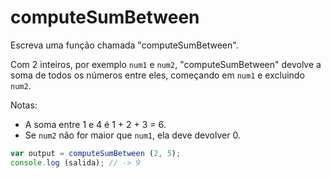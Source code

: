 # computeSumBetween

Escreva uma função chamada "computeSumBetween".

Com 2 inteiros, por exemplo `num1` e `num2`, "computeSumBetween" devolve a soma de todos os números entre eles, começando em `num1` e excluindo `num2`.

Notas:

* A soma entre 1 e 4 é 1 + 2 + 3 = 6.
* Se `num2` não for maior que `num1`, ela deve devolver 0.

```javascript
var output = computeSumBetween (2, 5);
console.log (salida); // -> 9
```
